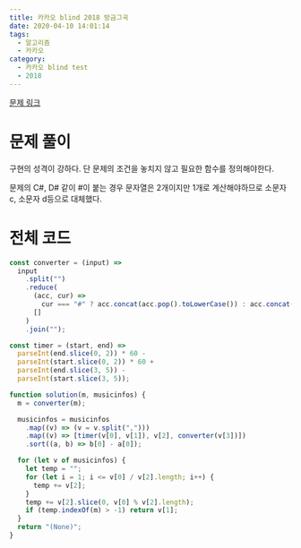 ```yaml
---
title: 카카오 blind 2018 방금그곡
date: 2020-04-10 14:01:14
tags:
  - 알고리즘
  - 카카오
category:
  - 카카오 blind test
  - 2018
---
```


[문제 링크](https://programmers.co.kr/learn/courses/30/lessons/17683)

# 문제 풀이

구현의 성격이 강하다.
단 문제의 조건을 놓치지 않고 필요한 함수를 정의해야한다.

문제의 C#, D# 같이 #이 붙는 경우 문자열은 2개이지만 1개로 계산해야하므로
소문자 c, 소문자 d등으로 대체했다.

# 전체 코드

```javascript
const converter = (input) =>
  input
    .split("")
    .reduce(
      (acc, cur) =>
        cur === "#" ? acc.concat(acc.pop().toLowerCase()) : acc.concat(cur),
      []
    )
    .join("");

const timer = (start, end) =>
  parseInt(end.slice(0, 2)) * 60 -
  parseInt(start.slice(0, 2)) * 60 +
  parseInt(end.slice(3, 5)) -
  parseInt(start.slice(3, 5));

function solution(m, musicinfos) {
  m = converter(m);

  musicinfos = musicinfos
    .map((v) => (v = v.split(",")))
    .map((v) => [timer(v[0], v[1]), v[2], converter(v[3])])
    .sort((a, b) => b[0] - a[0]);

  for (let v of musicinfos) {
    let temp = "";
    for (let i = 1; i <= v[0] / v[2].length; i++) {
      temp += v[2];
    }
    temp += v[2].slice(0, v[0] % v[2].length);
    if (temp.indexOf(m) > -1) return v[1];
  }
  return "(None)";
}
```
